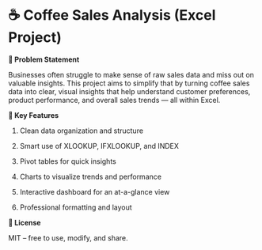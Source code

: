 # ☕ Coffee Sales Analysis (Excel Project)
**🧩 Problem Statement**

Businesses often struggle to make sense of raw sales data and miss out on valuable insights. This project aims to simplify that by turning coffee sales data into clear, visual insights that help understand customer preferences, product performance, and overall sales trends — all within Excel.

**🌟 Key Features**

1. Clean data organization and structure

2. Smart use of XLOOKUP, IFXLOOKUP, and INDEX

3. Pivot tables for quick insights

4. Charts to visualize trends and performance

5. Interactive dashboard for an at-a-glance view

6. Professional formatting and layout


**📄 License**

MIT – free to use, modify, and share.



